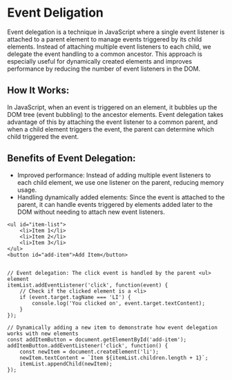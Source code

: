 # Event Deligation
Event delegation is a technique in JavaScript where a single event listener is attached to a 
parent element to manage events triggered by its child elements. Instead of attaching multiple event 
listeners to each child, we delegate the event handling to a common ancestor. This approach is especially 
useful for dynamically created elements and improves performance by reducing the number of event listeners in the DOM.

## How It Works:
In JavaScript, when an event is triggered on an element, it bubbles up the DOM tree (event bubbling) to the ancestor elements. Event delegation takes advantage of this by 
attaching the event listener to a common parent, and when a child element triggers the event, the parent can determine which child triggered the event.

## Benefits of Event Delegation:
- Improved performance: Instead of adding multiple event listeners to each child element, we use one listener on the parent, reducing memory usage.
- Handling dynamically added elements: Since the event is attached to the parent, it can handle events triggered by elements added later to the DOM without needing to attach new event listeners.

```
<ul id="item-list">
    <li>Item 1</li>
    <li>Item 2</li>
    <li>Item 3</li>
</ul>
<button id="add-item">Add Item</button>

```

```const itemList = document.getElementById('item-list');

// Event delegation: The click event is handled by the parent <ul> element
itemList.addEventListener('click', function(event) {
    // Check if the clicked element is a <li>
    if (event.target.tagName === 'LI') {
        console.log('You clicked on', event.target.textContent);
    }
});

// Dynamically adding a new item to demonstrate how event delegation works with new elements
const addItemButton = document.getElementById('add-item');
addItemButton.addEventListener('click', function() {
    const newItem = document.createElement('li');
    newItem.textContent = `Item ${itemList.children.length + 1}`;
    itemList.appendChild(newItem);
});

```
